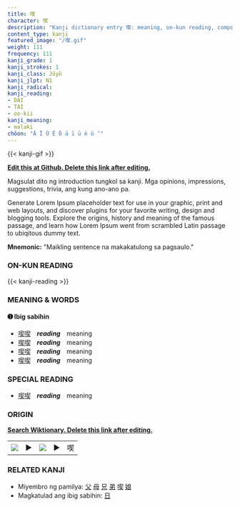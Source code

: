 ```yaml
---
title: 喫
character: 喫
description: "Kanji dictionary entry 喫: meaning, on-kun reading, compounds, origin, related kanji"
content_type: kanji
featured_image: "/喫.gif"
weight: 111
frequency: 111
kanji_grade: 1
kanji_strokes: 1
kanji_class: Jōyō
kanji_jlpt: N1
kanji_radical: 
kanji_reading: 
- DAI
- TAI
- oo-kii
kanji_meaning:
- malaki
chōon: "Ā Ī Ū Ē Ō ā ī ū ē ō ’"
---
```

[//]: # (Don't edit the line below. Kanji animated GIF code is automatically generated.)
{{< kanji-gif >}}

[//]: # (Edit below this line.)

**[Edit this at Github. Delete this link after editing.](https://github.com/tim0g/tim/tree/main/content/kanji/喫/index.md)**

Magsulat dito ng introduction tungkol sa kanji. Mga opinions, impressions, suggestions, trivia, ang kung ano-ano pa.

Generate Lorem Ipsum placeholder text for use in your graphic, print and web layouts, and discover plugins for your favorite writing, design and blogging tools. Explore the origins, history and meaning of the famous passage, and learn how Lorem Ipsum went from scrambled Latin passage to ubiqitous dummy text.
 
**Mnemonic:** "Maikling sentence na makakatulong sa pagsaulo."

### ON-KUN READING

[//]: # (Don't edit the line below. ON-KUN READING code is automatically generated.)
{{< kanji-reading >}}

### MEANING & WORDS

#### ➊ **Ibig sabihin**
  - [喫](../喫)[喫](../喫)　***reading***　meaning
  - [喫](../喫)[喫](../喫)　***reading***　meaning
  - [喫](../喫)[喫](../喫)　***reading***　meaning
  - [喫](../喫)[喫](../喫)　***reading***　meaning

### SPECIAL READING
  - [喫](../喫)[喫](../喫)　***reading***　meaning

### ORIGIN

**[Search Wiktionary. Delete this link after editing.](https://wiktionary.org/wiki/喫)**
<table class="kanji-table"><tr><td>
<img src="60px-喫-bronze.svg.png">
</td><td>▶</td><td>
<img src="60px-喫-oracle.svg.png">
</td><td>▶</td>
<td class="kanji-origin">喫</td>
</tr></table>

### RELATED KANJI
- Miyembro ng pamilya: [父](../父) [母](../母) [兄](../兄) [弟](../弟) [喫](../喫) [娘](../娘)
- Magkatulad ang ibig sabihin: [日](../日)
